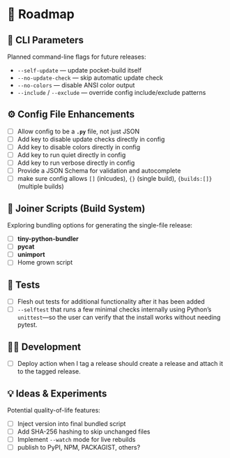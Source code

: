 # 🧭 Roadmap

## 🧰 CLI Parameters
Planned command-line flags for future releases:

- `--self-update` — update pocket-build itself  
- `--no-update-check` — skip automatic update check  
- `--no-colors` — disable ANSI color output  
- `--include` / `--exclude` — override config include/exclude patterns

## ⚙️ Config File Enhancements

- [ ] Allow config to be a **`.py`** file, not just JSON  
- [ ] Add key to disable update checks directly in config
- [ ] Add key to disable colors directly in config
- [ ] Add key to run quiet directly in config
- [ ] Add key to run verbose directly in config
- [ ] Provide a JSON Schema for validation and autocomplete  
- [ ] make sure config allows `[]` (inlcudes), `{}` (single build), `{builds:[]}` (multiple builds)

## 🧩 Joiner Scripts (Build System)
Exploring bundling options for generating the single-file release:

- [ ] **tiny-python-bundler**  
- [ ] **pycat**  
- [ ] **unimport**
- [ ] Home grown script

## 🧪 Tests
- [ ] Flesh out tests for additional functionality after it has been added
- [ ] `--selftest` that runs a few minimal checks internally using Python’s `unittest`—so the user can verify that the install works without needing pytest.

## 🧑‍💻 Development 
- [ ] Deploy action when I tag a release should create a release and attach it to the tagged release.

## 💡 Ideas & Experiments
Potential quality-of-life features:

- [ ] Inject version into final bundled script  
- [ ] Add SHA-256 hashing to skip unchanged files  
- [ ] Implement `--watch` mode for live rebuilds  
- [ ] publish to PyPI, NPM, PACKAGIST, others?
